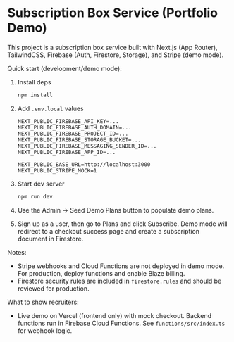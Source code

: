 # Subscription Box Service (Portfolio Demo)

This project is a subscription box service built with Next.js (App Router), TailwindCSS, Firebase (Auth, Firestore, Storage), and Stripe (demo mode).

Quick start (development/demo mode):

1. Install deps

   ```powershell
   npm install
   ```

2. Add `.env.local` values

   ```
   NEXT_PUBLIC_FIREBASE_API_KEY=...
   NEXT_PUBLIC_FIREBASE_AUTH_DOMAIN=...
   NEXT_PUBLIC_FIREBASE_PROJECT_ID=...
   NEXT_PUBLIC_FIREBASE_STORAGE_BUCKET=...
   NEXT_PUBLIC_FIREBASE_MESSAGING_SENDER_ID=...
   NEXT_PUBLIC_FIREBASE_APP_ID=...

   NEXT_PUBLIC_BASE_URL=http://localhost:3000
   NEXT_PUBLIC_STRIPE_MOCK=1
   ```

3. Start dev server

   ```powershell
   npm run dev
   ```

4. Use the Admin → Seed Demo Plans button to populate demo plans.
5. Sign up as a user, then go to Plans and click Subscribe. Demo mode will redirect to a checkout success page and create a subscription document in Firestore.

Notes:

- Stripe webhooks and Cloud Functions are not deployed in demo mode. For production, deploy functions and enable Blaze billing.
- Firestore security rules are included in `firestore.rules` and should be reviewed for production.

What to show recruiters:

- Live demo on Vercel (frontend only) with mock checkout.
Backend functions run in Firebase Cloud Functions. See `functions/src/index.ts` for webhook logic.
